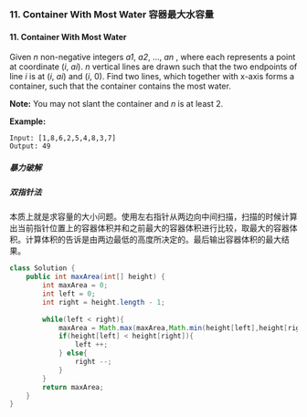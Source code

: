 ### 11. Container With Most Water 容器最大水容量

#### 11. Container With Most Water

Given *n* non-negative integers *a1*, *a2*, ..., *an* , where each represents a point at coordinate (*i*, *ai*). *n* vertical lines are drawn such that the two endpoints of line *i* is at (*i*, *ai*) and (*i*, 0). Find two lines, which together with x-axis forms a container, such that the container contains the most water.

**Note:** You may not slant the container and *n* is at least 2.

**Example:**

```
Input: [1,8,6,2,5,4,8,3,7]
Output: 49
```

##### 暴力破解

##### 双指针法

本质上就是求容量的大小问题。使用左右指针从两边向中间扫描，扫描的时候计算出当前指针位置上的容器体积并和之前最大的容器体积进行比较，取最大的容器体积。计算体积的告诉是由两边最低的高度所决定的。最后输出容器体积的最大结果。

```java
class Solution {
    public int maxArea(int[] height) {
        int maxArea = 0;
        int left = 0;
        int right = height.length - 1;
        
        while(left < right){
            maxArea = Math.max(maxArea,Math.min(height[left],height[right]) * (right - left));
            if(height[left] < height[right]){
                left ++;
            } else{
                right --;
            }
        }
        return maxArea;
    }
}
```

